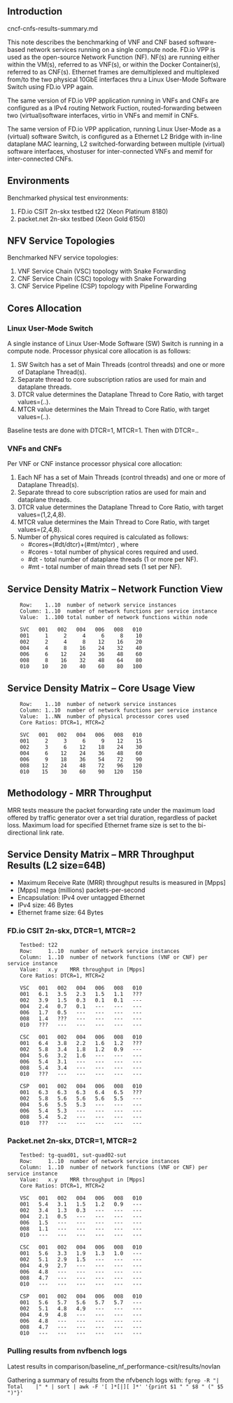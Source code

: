 ## Introduction

cncf-cnfs-results-summary.md

This note describes the benchmarking of VNF and CNF based software-based
network services running on a single compute node. FD.io VPP is used as
the open-source Network Function (NF). NF(s) are running either within
the VM(s), referred to as VNF(s), or within the Docker Container(s),
referred to as CNF(s). Ethernet frames are demultiplexed and multiplexed
from/to the two physical 10GbE interfaces thru a Linux User-Mode
Software Switch using FD.io VPP again.

The same version of FD.io VPP application running in VNFs and CNFs are
configured as a IPv4 routing Network Fuction, routed-forwarding between
two (virtual)software interfaces, virtio in VNFs and memif in CNFs.

The same version of FD.io VPP application, running Linux User-Mode as a
(virtual) software Switch, is configured as a Ethernet L2 Bridge with
in-line dataplane MAC learning, L2 switched-forwarding between multiple
(virtual) software interfaces, vhostuser for inter-connected VNFs and
memif for inter-connected CNFs.

## Environments

Benchmarked physical test environments:

1. FD.io CSIT 2n-skx testbed t22  (Xeon Platinum 8180)
2. packet.net 2n-skx testbed (Xeon Gold 6150)

## NFV Service Topologies

Benchmarked NFV service topologies:

1. VNF Service Chain (VSC) topology with Snake Forwarding
2. CNF Service Chain (CSC) topology with Snake Forwarding
3. CNF Service Pipeline (CSP) topology with Pipeline Forwarding

## Cores Allocation

### Linux User-Mode Switch

A single instance of Linux User-Mode Software (SW) Switch is running in a compute
node. Processor physical core allocation is as follows:

1. SW Switch has a set of Main Threads (control threads) and one or more of Dataplane Thread(s).
2. Separate thread to core subscription ratios are used for main and dataplane threads.
3. DTCR value determines the Dataplane Thread to Core Ratio, with target values=(..).
4. MTCR value determines the Main Thread to Core Ratio, with target values=(..).

Baseline tests are done with DTCR=1, MTCR=1.
Then with DTCR=..

### VNFs and CNFs

Per VNF or CNF instance processor physical core allocation:

1. Each NF has a set of Main Threads (control threads) and one or more of Dataplane Thread(s).
2. Separate thread to core subscription ratios are used for main and dataplane threads.
3. DTCR value determines the Dataplane Thread to Core Ratio, with target values=(1,2,4,8).
4. MTCR value determines the Main Thread to Core Ratio, with target values=(2,4,8).
5. Number of physical cores required is calculated as follows:
   * #cores=(#dt/dtcr)+(#mt/mtcr)            , where
   * #cores - total number of physical cores required and used.
   * #dt - total number of dataplane threads (1 or more per NF).
   * #mt - total number of main thread sets (1 set per NF).

## Service Density Matrix – Network Function View

```
    Row:    1..10  number of network service instances
    Column: 1..10  number of network functions per service instance
    Value:  1..100 total number of network functions within node
```

```
    SVC   001   002   004   006   008   010
    001     1     2     4     6     8    10
    002     2     4     8    12    16    20
    004     4     8    16    24    32    40
    006     6    12    24    36    48    60
    008     8    16    32    48    64    80
    010    10    20    40    60    80   100
```

## Service Density Matrix – Core Usage View

```
    Row:    1..10  number of network service instances
    Column: 1..10  number of network functions per service instance
    Value:  1..NN  number of physical processor cores used
    Core Ratios: DTCR=1, MTCR=2
```

```
    SVC   001   002   004   006   008   010
    001     2     3     6     9    12    15
    002     3     6    12    18    24    30
    004     6    12    24    36    48    60
    006     9    18    36    54    72    90
    008    12    24    48    72    96   120
    010    15    30    60    90   120   150
```

## Methodology - MRR Throughput

MRR tests measure the packet forwarding rate under the maximum load
offered by traffic generator over a set trial duration, regardless of
packet loss. Maximum load for specified Ethernet frame size is set to
the bi-directional link rate.

## Service Density Matrix – MRR Throughput Results (L2 size=64B)

* Maximum Receive Rate (MRR) throughput results is measured in [Mpps]
* [Mpps] mega (millions) packets-per-second
* Encapsulation: IPv4 over untagged Ethernet
* IPv4 size: 46 Bytes
* Ethernet frame size: 64 Bytes

### FD.io CSIT 2n-skx, DTCR=1, MTCR=2

```
    Testbed: t22
    Row:     1..10  number of network service instances
    Column:  1..10  number of network functions (VNF or CNF) per service instance
    Value:   x.y    MRR throughput in [Mpps]
    Core Ratios: DTCR=1, MTCR=2
```

```
    VSC   001   002   004   006   008   010
    001   6.1   3.5   2.3   1.5   1.1   ???
    002   3.9   1.5   0.3   0.1   0.1   ---
    004   2.4   0.7   0.1   ---   ---   ---
    006   1.7   0.5   ---   ---   ---   ---
    008   1.4   ???   ---   ---   ---   ---
    010   ???   ---   ---   ---   ---   ---
```

```
    CSC   001   002   004   006   008   010
    001   6.4   3.8   2.2   1.6   1.2   ???
    002   5.8   3.4   1.8   1.2   0.9   ---
    004   5.6   3.2   1.6   ---   ---   ---
    006   5.4   3.1   ---   ---   ---   ---
    008   5.4   3.4   ---   ---   ---   ---
    010   ???   ---   ---   ---   ---   ---
```

```
    CSP   001   002   004   006   008   010
    001   6.3   6.3   6.3   6.4   6.5   ???
    002   5.8   5.6   5.6   5.6   5.5   ---
    004   5.6   5.5   5.3   ---   ---   ---
    006   5.4   5.3   ---   ---   ---   ---
    008   5.4   5.2   ---   ---   ---   ---
    010   ???   ---   ---   ---   ---   ---
```

### Packet.net 2n-skx, DTCR=1, MTCR=2

```
    Testbed: tg-quad01, sut-quad02-sut
    Row:     1..10  number of network service instances
    Column:  1..10  number of network functions (VNF or CNF) per service instance
    Value:   x.y    MRR throughput in [Mpps]
    Core Ratios: DTCR=1, MTCR=2
```

```
    VSC   001   002   004   006   008   010
    001   5.4   3.1   1.5   1.2   0.9   ---
    002   3.4   1.3   0.3   ---   ---   ---
    004   2.1   0.5   ---   ---   ---   ---
    006   1.5   ---   ---   ---   ---   ---
    008   1.1   ---   ---   ---   ---   ---
    010   ---   ---   ---   ---   ---   ---
```

```
    CSC   001   002   004   006   008   010
    001   5.6   3.3   1.9   1.3   1.0   ---
    002   5.1   2.9   1.5   ---   ---   ---
    004   4.9   2.7   ---   ---   ---   ---
    006   4.8   ---   ---   ---   ---   ---
    008   4.7   ---   ---   ---   ---   ---
    010   ---   ---   ---   ---   ---   ---
```

```
    CSP   001   002   004   006   008   010
    001   5.6   5.7   5.6   5.7   5.7   ---
    002   5.1   4.8   4.9   ---   ---   ---
    004   4.9   4.8   ---   ---   ---   ---
    006   4.8   ---   ---   ---   ---   ---
    008   4.7   ---   ---   ---   ---   ---
    010   ---   ---   ---   ---   ---   ---
```


### Pulling results from nvfbench logs

Latest results in comparison/baseline_nf_performance-csit/results/novlan

Gathering a summary of results from the nfvbench logs with:
```fgrep -R "|    Total    |" * | sort | awk -F '[ ]*[|][ ]*' '{print $1 " " $8 " (" $5 ")"}'```
